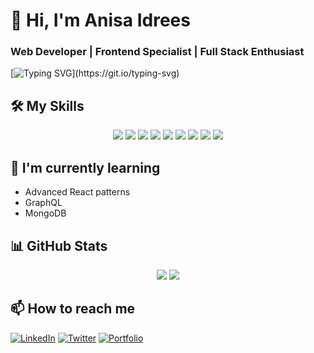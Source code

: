 # 👋 Hi, I'm Anisa Idrees 
### Web Developer | Frontend Specialist | Full Stack Enthusiast

[![Typing SVG](https://readme-typing-svg.herokuapp.com?font=Fira+Code&pause=1000&color=FF7F50&width=435&lines=HTML+%7C+CSS+%7C+JavaScript;React+%7C+TypeScript+%7C+Bootstrap;Node.js+%7C+Express.js+%7C+Firebase;Always+learning+new+things!)](https://git.io/typing-svg)

## 🛠️ My Skills
<p align="center">
  <img src="https://img.shields.io/badge/HTML5-E34F26?style=for-the-badge&logo=html5&logoColor=white" />
  <img src="https://img.shields.io/badge/CSS3-1572B6?style=for-the-badge&logo=css3&logoColor=white" />
  <img src="https://img.shields.io/badge/JavaScript-F7DF1E?style=for-the-badge&logo=javascript&logoColor=black" />
  <img src="https://img.shields.io/badge/TypeScript-007ACC?style=for-the-badge&logo=typescript&logoColor=white" />
  <img src="https://img.shields.io/badge/React-20232A?style=for-the-badge&logo=react&logoColor=61DAFB" />
  <img src="https://img.shields.io/badge/Bootstrap-563D7C?style=for-the-badge&logo=bootstrap&logoColor=white" />
  <img src="https://img.shields.io/badge/Node.js-339933?style=for-the-badge&logo=nodedotjs&logoColor=white" />
  <img src="https://img.shields.io/badge/Express.js-000000?style=for-the-badge&logo=express&logoColor=white" />
  <img src="https://img.shields.io/badge/Firebase-FFCA28?style=for-the-badge&logo=firebase&logoColor=black" />
</p>

## 🌱 I'm currently learning
- Advanced React patterns
- GraphQL
- MongoDB

## 📊 GitHub Stats
<p align="center">
  <img src="https://github-readme-stats.vercel.app/api?username=AnisaIdrees&show_icons=true&theme=radical" />
  <img src="https://github-readme-streak-stats.herokuapp.com/?user=AnisaIdrees&theme=radical" />
</p>

## 📫 How to reach me
[![LinkedIn](https://img.shields.io/badge/LinkedIn-0077B5?style=for-the-badge&logo=linkedin&logoColor=white)](your-linkedin-link)
[![Twitter](https://img.shields.io/badge/Twitter-1DA1F2?style=for-the-badge&logo=twitter&logoColor=white)](your-twitter-link)
[![Portfolio](https://img.shields.io/badge/Portfolio-FF5722?style=for-the-badge&logo=google-chrome&logoColor=white)](your-portfolio-link)